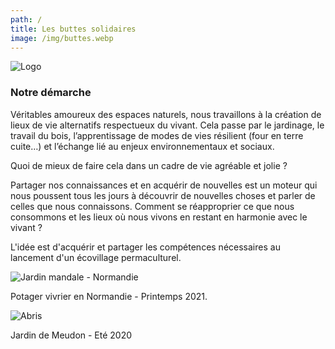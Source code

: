 ```yaml
---
path: /
title: Les buttes solidaires
image: /img/buttes.webp
---
```

![Logo](/img/logo.jpg)

### Notre démarche

Véritables amoureux des espaces naturels, nous travaillons à la création de lieux de vie
alternatifs respectueux du vivant.
Cela passe par le jardinage, le travail du bois, l’apprentissage de modes de vies résilient (four en terre cuite…) et l’échange lié au enjeux environnementaux et sociaux.

Quoi de mieux de faire cela dans un cadre de vie agréable et jolie ?

Partager nos connaissances et en acquérir de nouvelles est un moteur qui nous poussent
tous les jours à découvrir de nouvelles choses et parler de celles que nous connaissons.
Comment se réapproprier ce que nous consommons et les lieux où nous vivons en restant en harmonie avec le vivant ?

L'idée est d'acquérir et partager les compétences nécessaires au lancement d'un écovillage permaculturel.

![Jardin mandale - Normandie ](/img/potager-mesnil-avril-2021.jpg)

Potager vivrier en Normandie - Printemps 2021.

![Abris](/img/abris.webp)

Jardin de Meudon - Eté 2020